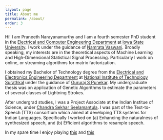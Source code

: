 ```yaml
---
layout: page
title: About me
permalink: /about/
order: 3
---
```


Hi! I am Praneeth Narayanamurthy and I am a fourth semester PhD student in the [Electrical and Computer Engineering Department](http://www.ece.iastate.edu/) at [Iowa State University](http://www.iastate.edu/). I work under the guidance of [Namrata Vaswani](http://www.ece.iastate.edu/~namrata/). Broadly speaking, my interests are in the theoretical aspects of Machine Learning and High-Dimensional Statistical Signal Processing. Particularly I work on online, or streaming algorithms for matrix factorization.

I obtained my Bachelor of Technology degree from the [Electrical and Electronics Engineering Department](http://www.eee.nitk.ac.in/) at [National Institute of Technology Surathkal](http://www.nitk.ac.in/) under the guidance of [Gururaj S Punekar](http://www.eee.nitk.ac.in/professor/GSP). My undergraduate thesis was on application of Genetic Algorithms to estimate the parameters of several classes of Lightning Strokes.

After undergrad studies, I was a Project Associate at the Indian Institue of Science, under [Chandra Sekhar Seelamantula](https://sites.google.com/site/chandrasekharseelamantula/). I was part of the Text-to-Speech (TTS) consortium which aimed at developing TTS systems for Indian Languages. Specifically I worked on (a) Enhancing the naturalness of synthesized speech, and (b) Efficient algorithms to resample speech.

In my spare time I enjoy playing [this](https://en.wikipedia.org/wiki/Contract_bridge) and [this](https://en.wikipedia.org/wiki/Table_tennis)

